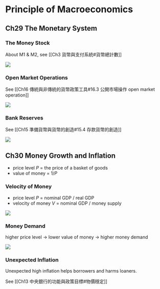 # Principle of Macroeconomics

## Ch29 The Monetary System

### The Money Stock

About M1 & M2, see [[Ch3 貨幣與支付系統#貨幣總計數]]

![](https://i.imgur.com/2UKdoox.png)

### Open Market Operations

See [[Ch16 傳統與非傳統的貨幣政策工具#16.3 公開市場操作 open market operation]]

![](https://i.imgur.com/ku6WHXc.png)

### Bank Reserves

See [[Ch15 準備貨幣與貨幣的創造#15.4 存款貨幣的創造]]

![](https://i.imgur.com/6o7qq18.png)

## Ch30 Money Growth and Inflation

- price level $P$ = the price of a basket of goods
- value of money = $1/P$

### Velocity of Money

- price level $P$ = nominal GDP / real GDP
- velocity of money $V$ = nominal GDP / money supply

![](https://i.imgur.com/Mo9bmrB.png)

### Money Demand

higher price level -> lower value of money -> higher money demand

![](https://i.imgur.com/qDVWzhQ.png)

### Unexpected Inflation

Unexpected high inflation helps borrowers and harms loaners.

See [[Ch13 中央銀行的功能與政策目標#物價穩定]]